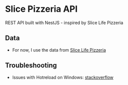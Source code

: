 # Slice Pizzeria API

REST API built with NestJS - inspired by Slice Life Pizzeria


## Data

- For now, I use the data from [Slice Life Pizzeria](https://github.com/tdimnet/slice-life-pizzeria/blob/master/.data/menu/menu.json)


## Troubleshooting

- Issues with Hotreload on Windows: [stackoverflow](https://stackoverflow.com/questions/74815121/why-is-hot-reloading-not-working-in-my-nestjs-docker-compose-multistage-project)
